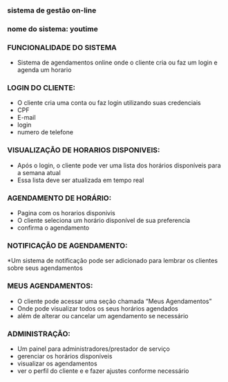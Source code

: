 ### sistema de gestão on-line 

### nome do sistema: youtime

### FUNCIONALIDADE DO SISTEMA 
* Sistema de agendamentos online onde o cliente cria ou faz um login e agenda um horario

### LOGIN DO CLIENTE:
*  O cliente cria uma conta ou faz login utilizando suas credenciais
*  CPF
*  E-mail
*  login
*  numero de telefone

### VISUALIZAÇÃO DE HORARIOS DISPONIVEIS:
* Após o login, o cliente pode ver uma lista dos horários disponíveis para a semana atual
*  Essa lista deve ser atualizada em tempo real

### AGENDAMENTO DE HORÁRIO:
* Pagina com os horarios disponivis
* O cliente seleciona um horário disponível de sua preferencia
* confirma o agendamento

### NOTIFICAÇÃO DE AGENDAMENTO: 
*Um sistema de notificação pode ser adicionado para lembrar os clientes sobre seus agendamentos

### MEUS AGENDAMENTOS:
* O cliente pode acessar uma seção chamada “Meus Agendamentos”
* Onde pode visualizar todos os seus horários agendados
* além de alterar ou cancelar um agendamento se necessário

### ADMINISTRAÇÃO:
* Um painel para administradores/prestador de serviço
* gerenciar os horários disponíveis
* visualizar os agendamentos
* ver o perfil do cliente e e fazer ajustes conforme necessário
  
